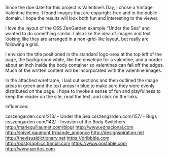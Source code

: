 Since the due date for this project is Valentine’s Day, I chose a Vintage Valentine theme. 
I found images that are copyright-free and in the public domain. I hope the results will look both fun and interesting 
to the viewer. 

I love the layout of the CSS ZenGarden example “Under the Sea” and wanted to do something similar. I also like the idea of
images and text looking like they are arranged in a non-grid-like layout, but really are following a grid.

I envision the title positioned in the standard logo-area at the top left of the page, the background white, like the 
envelope for a valentine, and a border about an inch inside the body container so valentines can fall off the edges. 
Much of the written content will be incorporated with the valentine images.  

In the attached wireframe, I laid out sections and then outlined the image areas in green and the text areas in blue to make 
sure they were evenly distributed on the page.
I hope to invoke a sense of fun and playfulness to keep the reader on the site, read the text, and click on the links.

Influences:

csszengarden.com/213/ - Under the Sea
csszengarden.com/157/ - Bugs
csszengarden.com/142/ - Invasion of the Body Switchers
http://marieguillaumet.com/blog/
http://www.ednacional.com
http://spivet.gaumont.fr/bande_annonce
http://designspiration.net
http://thevisualdictionary.net
https://dribbble.com
http://postgraphics.tumblr.com
https://www.postable.com
http://www.jarritos.com

